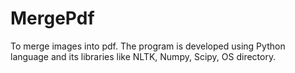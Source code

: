 # MergePdf
To merge images into pdf.
The program is developed using Python language and its libraries like NLTK, Numpy, Scipy, OS directory.
